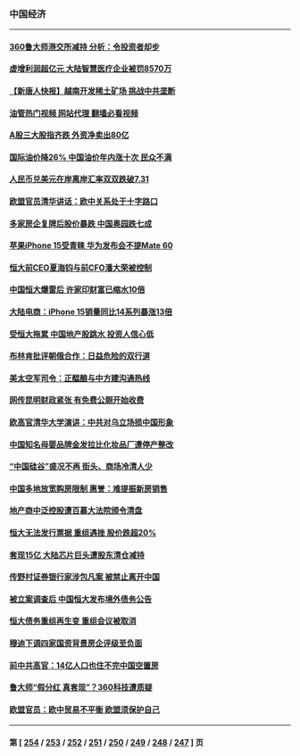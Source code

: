 ### 中国经济
---
#### [360鲁大师港交所减持 分析：令投资者却步](../../pages/ncid283/n14079966.md?09261245) 
#### [虚增利润超亿元 大陆智慧医疗企业被罚8570万](../../pages/ncid283/n14081147.md?09261245) 
#### [【新唐人快报】越南开发稀土矿场 挑战中共垄断](../../pages/ncid283/n14081138.md?09261245) 
#### [油管热门视频 网站代理 翻墙必看视频](http://138.2.39.72:81/youtube.html?epic-marker?09261245)
#### [A股三大股指齐跌 外资净卖出80亿](../../pages/ncid283/n14081127.md?09261245) 
#### [国际油价降26% 中国油价年内涨十次 民众不满](../../pages/ncid283/n14081095.md?09261245) 
#### [人民币兑美元在岸离岸汇率双双跌破7.31](../../pages/ncid283/n14081109.md?09261245) 
#### [欧盟官员清华讲话：欧中关系处于十字路口](../../pages/ncid283/n14081030.md?09261245) 
#### [多家房企复牌后股价暴跌 中国奥园跌七成](../../pages/ncid283/n14081072.md?09261245) 
#### [苹果iPhone 15受青睐 华为发布会不提Mate 60](../../pages/ncid283/n14081017.md?09261245) 
#### [恒大前CEO夏海钧与前CFO潘大荣被控制](../../pages/ncid283/n14081050.md?09261245) 
#### [中国恒大爆雷后 许家印财富已缩水10倍](../../pages/ncid283/n14081056.md?09261245) 
#### [大陆电商：iPhone 15销量同比14系列暴涨13倍](../../pages/ncid283/n14081022.md?09261245) 
#### [受恒大拖累 中国地产股跳水 投资人信心低](../../pages/ncid283/n14081016.md?09261245) 
#### [布林肯批评朝俄合作：日益危险的双行道](../../pages/ncid283/n14080997.md?09261245) 
#### [美太空军司令：正醖酿与中方建沟通热线](../../pages/ncid283/n14081009.md?09261245) 
#### [网传昆明财政紧张 有免费公厕开始收费](../../pages/ncid283/n14080761.md?09261245) 
#### [欧高官清华大学演讲：中共对乌立场损中国形象](../../pages/ncid283/n14080869.md?09261245) 
#### [中国知名母婴品牌金发拉比化妆品厂遭停产整改](../../pages/ncid283/n14080794.md?09261245) 
#### [“中国硅谷”盛况不再 街头、商场冷清人少](../../pages/ncid283/n14080734.md?09261245) 
#### [中国多地放宽购房限制 惠誉：难提振新房销售](../../pages/ncid283/n14080723.md?09261245) 
#### [地产商中泛控股遭百慕大法院颁令清盘](../../pages/ncid283/n14080699.md?09261245) 
#### [恒大无法发行票据 重组遇挫 股价跌超20%](../../pages/ncid283/n14080626.md?09261245) 
#### [套现15亿 大陆芯片巨头遭股东清仓减持](../../pages/ncid283/n14080355.md?09261245) 
#### [传野村证券银行家涉包凡案 被禁止离开中国](../../pages/ncid283/n14080497.md?09261245) 
#### [被立案调查后 中国恒大发布境外债务公告](../../pages/ncid283/n14080348.md?09261245) 
#### [恒大债务重组再生变 重组会议被取消](../../pages/ncid283/n14079975.md?09261245) 
#### [穆迪下调四家国资背景房企评级至负面](../../pages/ncid283/n14079968.md?09261245) 
#### [前中共高官：14亿人口也住不完中国空置房](../../pages/ncid283/n14079941.md?09261245) 
#### [鲁大师“假分红 真套现”？360科技遭质疑](../../pages/ncid283/n14079772.md?09261245) 
#### [欧盟官员：欧中贸易不平衡 欧盟须保护自己](../../pages/ncid283/n14079776.md?09261245) 

---
#### 第 [ [254](./254.md?09261245) / [253](./253.md?09261245) / [252](./252.md?09261245) / [251](./251.md?09261245) / [250](./250.md?09261245) / [249](./249.md?09261245) / [248](./248.md?09261245) / [247](./247.md?09261245) ] 页
